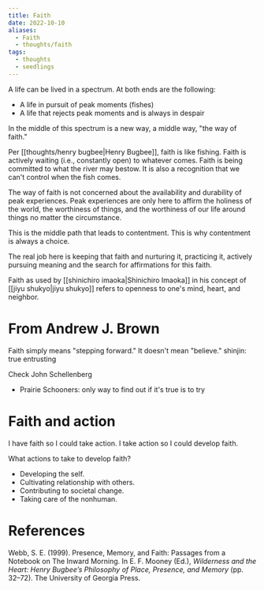 ```yaml
---
title: Faith
date: 2022-10-10
aliases:
  - Faith
  - thoughts/faith
tags:
  - thoughts
  - seedlings
---
```

A life can be lived in a spectrum. At both ends are the following:
- A life in pursuit of peak moments (fishes)
- A life that rejects peak moments and is always in despair

In the middle of this spectrum is a new way, a middle way, "the way of faith."

Per [[thoughts/henry bugbee|Henry Bugbee]], faith is like fishing. Faith is actively waiting (i.e., constantly open) to whatever comes. Faith is being committed to what the river may bestow. It is also a recognition that we can't control when the fish comes.

The way of faith is not concerned about the availability and durability of peak experiences. Peak experiences are only here to affirm the holiness of the world, the worthiness of things, and the worthiness of our life around things no matter the circumstance.

This is the middle path that leads to contentment. This is why contentment is always a choice.

The real job here is keeping that faith and nurturing it, practicing it, actively pursuing meaning and the search for affirmations for this faith.

Faith as used by [[shinichiro imaoka|Shinichiro Imaoka]] in his concept of [[jiyu shukyo|jiyu shukyo]] refers to openness to one's mind, heart, and neighbor.

# From Andrew J. Brown

Faith simply means "stepping forward." It doesn't mean "believe."
shinjin: true entrusting

Check John Schellenberg
- Prairie Schooners: only way to find out if it's true is to try

# Faith and action

I have faith so I could take action.
I take action so I could develop faith.

What actions to take to develop faith?
- Developing the self.
- Cultivating relationship with others.
- Contributing to societal change.
- Taking care of the nonhuman.

# References

Webb, S. E. (1999). Presence, Memory, and Faith: Passages from a Notebook on The Inward Morning. In E. F. Mooney (Ed.), _Wilderness and the Heart: Henry Bugbee’s Philosophy of Place, Presence, and Memory_ (pp. 32–72). The University of Georgia Press.
